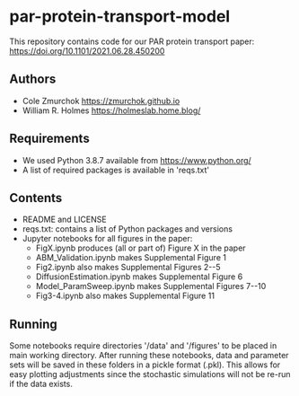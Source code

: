 # par-protein-transport-model
This repository contains code for our PAR protein transport paper: <a href="https://doi.org/10.1101/2021.06.28.450200">https://doi.org/10.1101/2021.06.28.450200</a>

## Authors

- Cole Zmurchok https://zmurchok.github.io
- William R. Holmes https://holmeslab.home.blog/

## Requirements

- We used Python 3.8.7 available from https://www.python.org/
- A list of required packages is available in 'reqs.txt'

## Contents

- README and LICENSE
- reqs.txt: contains a list of Python packages and versions
- Jupyter notebooks for all figures in the paper:
  - FigX.ipynb produces (all or part of) Figure X in the paper
  - ABM_Validation.ipynb makes Supplemental Figure 1
  - Fig2.ipynb also makes Supplemental Figures 2--5
  - DiffusionEstimation.ipynb makes Supplemental Figure 6
  - Model_ParamSweep.ipynb makes Supplemental Figures 7--10
  - Fig3-4.ipynb also makes Supplemental Figure 11

## Running

Some notebooks require directories '/data' and '/figures' to be placed in main working directory. After running these notebooks, data and parameter sets will be saved in these folders in a pickle format (.pkl). This allows for easy plotting adjustments since the stochastic simulations will not be re-run if the data exists.
